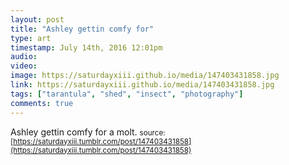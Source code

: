 ```yaml
---
layout: post
title: "Ashley gettin comfy for"
type: art
timestamp: July 14th, 2016 12:01pm
audio: 
video: 
image: https://saturdayxiii.github.io/media/147403431858.jpg
link: https://saturdayxiii.github.io/media/147403431858.jpg
tags: ["tarantula", "shed", "insect", "photography"]
comments: true
---
```

Ashley gettin comfy for a molt.
<small>source: [https://saturdayxiii.tumblr.com/post/147403431858](https://saturdayxiii.tumblr.com/post/147403431858)</small>